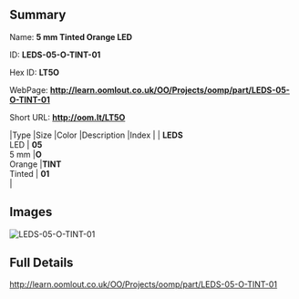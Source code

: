 

## Summary
 
Name: __5 mm Tinted Orange LED__

ID: __LEDS-05-O-TINT-01__

Hex ID: __LT5O__

WebPage: __http://learn.oomlout.co.uk/OO/Projects/oomp/part/LEDS-05-O-TINT-01__

Short URL: __http://oom.lt/LT5O__


|Type   |Size   |Color   |Description   |Index   |
| __LEDS__ <br>LED  | __05__<br>5 mm   |__O__<br>Orange    |__TINT__<br>Tinted    | __01__<br>  |


## Images
![LEDS-05-O-TINT-01](http://oomlout.com/oomp-gen/parts/LEDS-05-O-TINT-01/LEDS-05-O-TINT-01_420.jpg)

## Full Details

 http://learn.oomlout.co.uk/OO/Projects/oomp/part/LEDS-05-O-TINT-01

